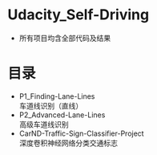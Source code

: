 # Udacity_Self-Driving
* 所有项目均含全部代码及结果
# 目录
* P1_Finding-Lane-Lines  
车道线识别（直线）
* P2_Advanced-Lane-Lines  
高级车道线识别
* CarND-Traffic-Sign-Classifier-Project  
深度卷积神经网络分类交通标志
